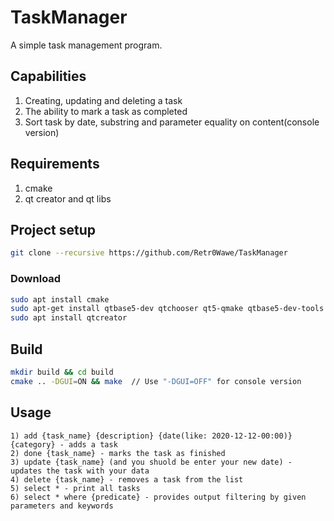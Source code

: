# TaskManager
A simple task management program.
## Сapabilities
1) Creating, updating and deleting a task
2) The ability to mark a task as completed
3) Sort task by date, substring and parameter equality on content(console version)
## Requirements
1) cmake
2) qt creator and qt libs
## Project setup
```bash
git clone --recursive https://github.com/Retr0Wawe/TaskManager
```
### Download
```bash
sudo apt install cmake
sudo apt-get install qtbase5-dev qtchooser qt5-qmake qtbase5-dev-tools
sudo apt install qtcreator
```
## Build
```bash
mkdir build && cd build
cmake .. -DGUI=ON && make  // Use "-DGUI=OFF" for console version
```
## Usage
```
1) add {task_name} {description} {date(like: 2020-12-12-00:00)} {category} - adds a task
2) done {task_name} - marks the task as finished
3) update {task_name} (and you shuold be enter your new date) - updates the task with your data
4) delete {task_name} - removes a task from the list
5) select * - print all tasks
6) select * where {predicate} - provides output filtering by given parameters and keywords
```
